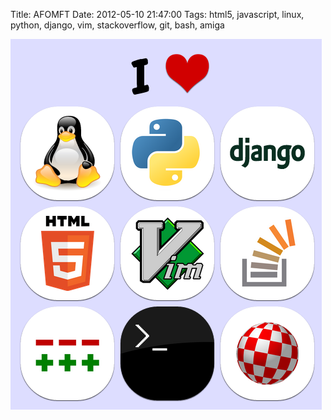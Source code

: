 Title: AFOMFT
Date: 2012-05-10 21:47:00
Tags: html5, javascript, linux, python, django, vim, stackoverflow, git, bash, amiga

![A few of my favorite things](/static/images/017/afomft.png)
